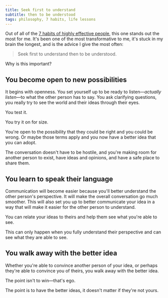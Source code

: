 ```yaml
---
title: Seek first to understand
subtitle: then to be understood
tags: philosophy, 7 habits, life lessons
---
```


Out of all of the [7 habits of highly effective people](https://www.franklincovey.com/the-7-habits.html), this one stands out the most for me. It's been one of the most transformative to me, it's stuck in my brain the longest, and is the advice I give the most often:

> Seek first to understand then to be understood.

<!-- more -->

Why is this important?

## You become open to new possibilities
It begins with openness. You set yourself up to be ready to listen—_actually listen_—to what the other person has to say. You ask clarifying questions, you really try to see the world and their ideas through their eyes.

You test it.

You try it on for size.

You're open to the possibility that they could be right and you could be wrong. Or maybe those terms apply and you now have a better idea that you can adopt.

The conversation doesn't have to be hostile, and you're making room for another person to exist, have ideas and opinions, and have a safe place to share them.

## You learn to speak their language
Communication will become easier because you'll better understand the other person's perspective. It will make the overall conversation go much smoother. This will also set you up to better communicate your idea in a way that will make it easier for the other person to understand.

You can relate your ideas to theirs and help them see what you're able to see.

This can only happen when you fully understand their perspective and can see what they are able to see.


## You walk away with the better idea
Whether you're able to convince another person of your idea, or perhaps they're able to convince you of theirs, you walk away with the better idea.

The point isn't to win—that's ego.

The point is to have the better ideas, it doesn't matter if they're not yours.
